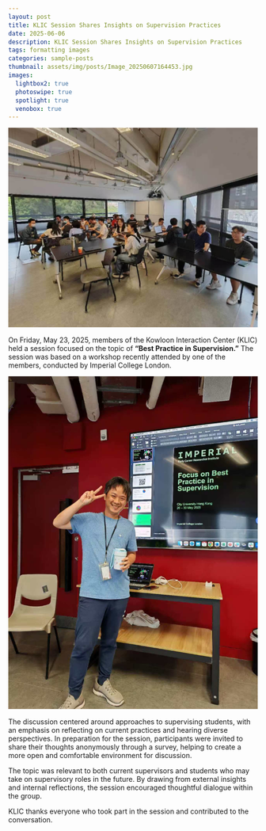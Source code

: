 ```yaml
---
layout: post
title: KLIC Session Shares Insights on Supervision Practices
date: 2025-06-06
description: KLIC Session Shares Insights on Supervision Practices
tags: formatting images
categories: sample-posts
thumbnail: assets/img/posts/Image_20250607164453.jpg
images:
  lightbox2: true
  photoswipe: true
  spotlight: true
  venobox: true
---
```


<div class="post_img">
  <img src="/assets/img/posts/Image_20250607164453.jpg" alt="" width="1000"/>
</div>

On Friday, May 23, 2025, members of the Kowloon Interaction Center (KLIC) held a session focused on the topic of **“Best Practice in Supervision.”** The session was based on a workshop recently attended by one of the members, conducted by Imperial College London.
<p> </p>
<div class="post_img">
  <img src="/assets/img/posts/Image_20250607164443.jpg" alt="" width="1000"/>
</div>

The discussion centered around approaches to supervising students, with an emphasis on reflecting on current practices and hearing diverse perspectives. In preparation for the session, participants were invited to share their thoughts anonymously through a survey, helping to create a more open and comfortable environment for discussion.

The topic was relevant to both current supervisors and students who may take on supervisory roles in the future. By drawing from external insights and internal reflections, the session encouraged thoughtful dialogue within the group.

KLIC thanks everyone who took part in the session and contributed to the conversation.

